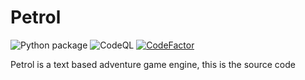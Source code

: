 
# Petrol
    
![Python package](https://github.com/AUnicornWithNoLife/Petrol/workflows/Python%20package/badge.svg?branch=main)
![CodeQL](https://github.com/AUnicornWithNoLife/Petrol/workflows/CodeQL/badge.svg)
[![CodeFactor](https://www.codefactor.io/repository/github/aunicornwithnolife/petrol/badge)](https://www.codefactor.io/repository/github/aunicornwithnolife/petrol)

Petrol is a text based adventure game engine, this is the source code
